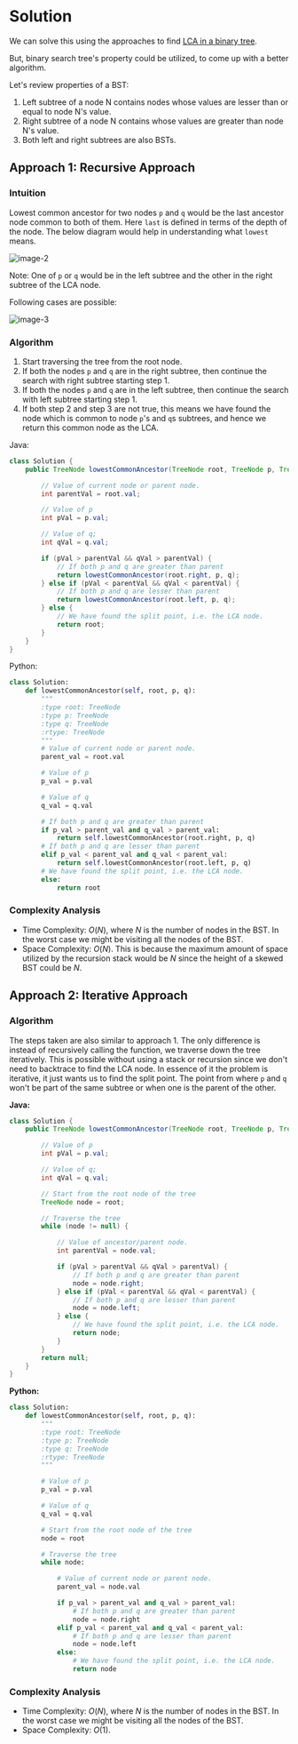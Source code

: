 # Solution

We can solve this using the approaches to find [LCA in a binary tree](https://leetcode.com/articles/lowest-common-ancestor-of-a-binary-tree/).

But, binary search tree's property could be utilized, to come up with a better algorithm.

Let's review properties of a BST:

1. Left subtree of a node N contains nodes whose values are lesser than or equal to node N's value.
2. Right subtree of a node N contains whose values are greater than node N's value.
3. Both left and right subtrees are also BSTs.

## Approach 1: Recursive Approach

### Intuition

Lowest common ancestor for two nodes `p` and `q` would be the last ancestor node common to both of them. Here `last` is defined in terms of the depth of the node. The below diagram would help in understanding what `lowest` means.

![image-2](images/image2.png)

Note: One of `p` or `q` would be in the left subtree and the other in the right subtree of the LCA node.

Following cases are possible:

![image-3](images/image3.png)

### Algorithm

1. Start traversing the tree from the root node.
2. If both the nodes `p` and `q` are in the right subtree, then continue the search with right subtree starting step 1.
3. If both the nodes `p` and `q` are in the left subtree, then continue the search with left subtree starting step 1.
4. If both step 2 and step 3 are not true, this means we have found the node which is common to node `p`'s and `q`s subtrees, and hence we return this common node as the LCA.

Java:

```java
class Solution {
    public TreeNode lowestCommonAncestor(TreeNode root, TreeNode p, TreeNode q) {

        // Value of current node or parent node.
        int parentVal = root.val;

        // Value of p
        int pVal = p.val;

        // Value of q;
        int qVal = q.val;

        if (pVal > parentVal && qVal > parentVal) {
            // If both p and q are greater than parent
            return lowestCommonAncestor(root.right, p, q);
        } else if (pVal < parentVal && qVal < parentVal) {
            // If both p and q are lesser than parent
            return lowestCommonAncestor(root.left, p, q);
        } else {
            // We have found the split point, i.e. the LCA node.
            return root;
        }
    }
}
```

Python:

```python
class Solution:
    def lowestCommonAncestor(self, root, p, q):
        """
        :type root: TreeNode
        :type p: TreeNode
        :type q: TreeNode
        :rtype: TreeNode
        """
        # Value of current node or parent node.
        parent_val = root.val

        # Value of p
        p_val = p.val

        # Value of q
        q_val = q.val

        # If both p and q are greater than parent
        if p_val > parent_val and q_val > parent_val:
            return self.lowestCommonAncestor(root.right, p, q)
        # If both p and q are lesser than parent
        elif p_val < parent_val and q_val < parent_val:
            return self.lowestCommonAncestor(root.left, p, q)
        # We have found the split point, i.e. the LCA node.
        else:
            return root
```

### Complexity Analysis

* Time Complexity: $O(N)$, where $N$ is the number of nodes in the BST. In the worst case we might be visiting all the nodes of the BST.
* Space Complexity: $O(N)$. This is because the maximum amount of space utilized by the recursion stack would be $N$ since the height of a skewed BST could be $N$.

## Approach 2: Iterative Approach

### Algorithm

The steps taken are also similar to approach 1. The only difference is instead of recursively calling the function, we traverse down the tree iteratively. This is possible without using a stack or recursion since we don't need to backtrace to find the LCA node. In essence of it the problem is iterative, it just wants us to find the split point. The point from where `p` and `q` won't be part of the same subtree or when one is the parent of the other.

**Java:**

```java
class Solution {
    public TreeNode lowestCommonAncestor(TreeNode root, TreeNode p, TreeNode q) {

        // Value of p
        int pVal = p.val;

        // Value of q;
        int qVal = q.val;

        // Start from the root node of the tree
        TreeNode node = root;

        // Traverse the tree
        while (node != null) {

            // Value of ancestor/parent node.
            int parentVal = node.val;

            if (pVal > parentVal && qVal > parentVal) {
                // If both p and q are greater than parent
                node = node.right;
            } else if (pVal < parentVal && qVal < parentVal) {
                // If both p and q are lesser than parent
                node = node.left;
            } else {
                // We have found the split point, i.e. the LCA node.
                return node;
            }
        }
        return null;
    }
}
```

**Python:**

```python
class Solution:
    def lowestCommonAncestor(self, root, p, q):
        """
        :type root: TreeNode
        :type p: TreeNode
        :type q: TreeNode
        :rtype: TreeNode
        """

        # Value of p
        p_val = p.val

        # Value of q
        q_val = q.val

        # Start from the root node of the tree
        node = root

        # Traverse the tree
        while node:

            # Value of current node or parent node.
            parent_val = node.val

            if p_val > parent_val and q_val > parent_val:
                # If both p and q are greater than parent
                node = node.right
            elif p_val < parent_val and q_val < parent_val:
                # If both p and q are lesser than parent
                node = node.left
            else:
                # We have found the split point, i.e. the LCA node.
                return node
```

### Complexity Analysis

* Time Complexity: $O(N)$, where $N$ is the number of nodes in the BST. In the worst case we might be visiting all the nodes of the BST.
* Space Complexity: $O(1)$.
